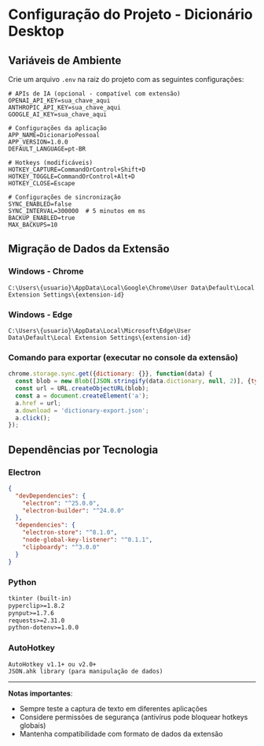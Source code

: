 # Configuração do Projeto - Dicionário Desktop

## Variáveis de Ambiente

Crie um arquivo `.env` na raiz do projeto com as seguintes configurações:

```env
# APIs de IA (opcional - compatível com extensão)
OPENAI_API_KEY=sua_chave_aqui
ANTHROPIC_API_KEY=sua_chave_aqui
GOOGLE_AI_KEY=sua_chave_aqui

# Configurações da aplicação
APP_NAME=DicionarioPessoal
APP_VERSION=1.0.0
DEFAULT_LANGUAGE=pt-BR

# Hotkeys (modificáveis)
HOTKEY_CAPTURE=CommandOrControl+Shift+D
HOTKEY_TOGGLE=CommandOrControl+Alt+D
HOTKEY_CLOSE=Escape

# Configurações de sincronização
SYNC_ENABLED=false
SYNC_INTERVAL=300000  # 5 minutos em ms
BACKUP_ENABLED=true
MAX_BACKUPS=10
```

## Migração de Dados da Extensão

### Windows - Chrome
```
C:\Users\{usuario}\AppData\Local\Google\Chrome\User Data\Default\Local Extension Settings\{extension-id}
```

### Windows - Edge
```
C:\Users\{usuario}\AppData\Local\Microsoft\Edge\User Data\Default\Local Extension Settings\{extension-id}
```

### Comando para exportar (executar no console da extensão)
```javascript
chrome.storage.sync.get({dictionary: {}}, function(data) {
  const blob = new Blob([JSON.stringify(data.dictionary, null, 2)], {type: 'application/json'});
  const url = URL.createObjectURL(blob);
  const a = document.createElement('a');
  a.href = url;
  a.download = 'dictionary-export.json';
  a.click();
});
```

## Dependências por Tecnologia

### Electron
```json
{
  "devDependencies": {
    "electron": "^25.0.0",
    "electron-builder": "^24.0.0"
  },
  "dependencies": {
    "electron-store": "^8.1.0",
    "node-global-key-listener": "^0.1.1",
    "clipboardy": "^3.0.0"
  }
}
```

### Python
```txt
tkinter (built-in)
pyperclip>=1.8.2
pynput>=1.7.6
requests>=2.31.0
python-dotenv>=1.0.0
```

### AutoHotkey
```
AutoHotkey v1.1+ ou v2.0+
JSON.ahk library (para manipulação de dados)
```

---
**Notas importantes**:
- Sempre teste a captura de texto em diferentes aplicações
- Considere permissões de segurança (antivírus pode bloquear hotkeys globais)
- Mantenha compatibilidade com formato de dados da extensão